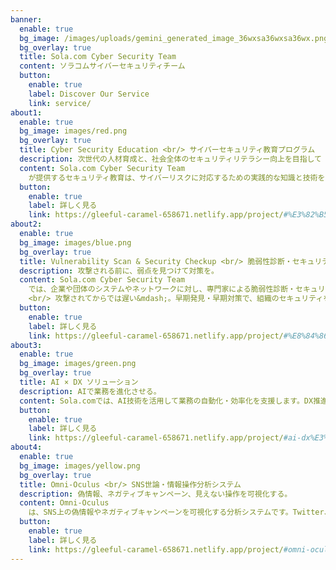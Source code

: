 ```yaml
---
banner:
  enable: true
  bg_image: /images/uploads/gemini_generated_image_36wxsa36wxsa36wx.png
  bg_overlay: true
  title: Sola.com Cyber Security Team
  content: ソラコムサイバーセキュリティチーム
  button:
    enable: true
    label: Discover Our Service
    link: service/
about1:
  enable: true
  bg_image: images/red.png
  bg_overlay: true
  title: Cyber Security Education <br/> サイバーセキュリティ教育プログラム
  description: 次世代の人材育成と、社会全体のセキュリティリテラシー向上を目指して
  content: Sola.com Cyber Security Team
    が提供するセキュリティ教育は、サイバーリスクに対応するための実践的な知識と技術を、多様な層に向けて提供するプログラム群です。法人向けのセキュリティ研修をはじめ、ホワイトハッカー育成、子ども向けIT講座、一般向けのITリテラシー向上講座など、目的や対象に応じて最適なカリキュラムを構築。現場で活躍する専門家が指導を行い、サイバー空間の防御力を社会全体で高めることを目指します。
  button:
    enable: true
    label: 詳しく見る
    link: https://gleeful-caramel-658671.netlify.app/project/#%E3%82%B5%E3%82%A4%E3%83%90%E3%83%BC%E3%82%BB%E3%82%AD%E3%83%A5%E3%83%AA%E3%83%86%E3%82%A3%E6%95%99%E8%82%B2%E3%83%97%E3%83%AD%E3%82%B0%E3%83%A9%E3%83%A0
about2:
  enable: true
  bg_image: images/blue.png
  bg_overlay: true
  title: Vulnerability Scan & Security Checkup <br/> 脆弱性診断・セキュリティチェックアップサービス
  description: 攻撃される前に、弱点を見つけて対策を。
  content: Sola.com Cyber Security Team
    では、企業や団体のシステムやネットワークに対し、専門家による脆弱性診断・セキュリティチェックアップを実施しています。診断は自社開発の診断ツールと人手による手動検査を組み合わせて行い、OSやWebアプリ、クラウド環境、IoT機器など、幅広い対象を網羅。結果はレポート形式で提出し、脆弱性ごとにリスクレベルや推奨対策を明示します。
    <br/> 攻撃されてからでは遅い&mdash;。早期発見・早期対策で、組織のセキュリティを守ります。
  button:
    enable: true
    label: 詳しく見る
    link: https://gleeful-caramel-658671.netlify.app/project/#%E8%84%86%E5%BC%B1%E6%80%A7%E8%A8%BA%E6%96%AD%E3%82%BB%E3%82%AD%E3%83%A5%E3%83%AA%E3%83%86%E3%82%A3%E3%83%81%E3%82%A7%E3%83%83%E3%82%AF%E3%82%A2%E3%83%83%E3%83%97%E3%82%B5%E3%83%BC%E3%83%93%E3%82%B9
about3:
  enable: true
  bg_image: images/green.png
  bg_overlay: true
  title: AI × DX ソリューション
  description: AIで業務を進化させる。
  content: Sola.comでは、AI技術を活用して業務の自動化・効率化を支援します。DX推進による生産性向上やコスト削減を実現し、ビジネスに新たな価値をもたらします。
  button:
    enable: true
    label: 詳しく見る
    link: https://gleeful-caramel-658671.netlify.app/project/#ai-dx%E3%82%BD%E3%83%AA%E3%83%A5%E3%83%BC%E3%82%B7%E3%83%A7%E3%83%B3
about4:
  enable: true
  bg_image: images/yellow.png
  bg_overlay: true
  title: Omni-Oculus <br/> SNS世論・情報操作分析システム
  description: 偽情報、ネガティブキャンペーン、見えない操作を可視化する。
  content: Omni-Oculus
    は、SNS上の偽情報やネガティブキャンペーンを可視化する分析システムです。Twitter、YouTube、Telegram、Yahooコメントなど複数のプラットフォームに対応し、AIによる感情分析やネットワークグラフを通じて、世論や情報操作の構造を明らかにします。選挙・政策・リスク管理など、社会の意思決定を支えるツールです。
  button:
    enable: true
    label: 詳しく見る
    link: https://gleeful-caramel-658671.netlify.app/project/#omni-oculus-sns%E4%B8%96%E8%AB%96%E6%83%85%E5%A0%B1%E6%93%8D%E4%BD%9C%E5%88%86%E6%9E%90%E3%82%B7%E3%82%B9%E3%83%86%E3%83%A0
---
```

